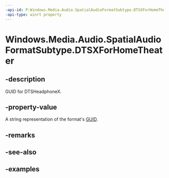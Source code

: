 ```yaml
---
-api-id: P:Windows.Media.Audio.SpatialAudioFormatSubtype.DTSXForHomeTheater
-api-type: winrt property
---
```


# Windows.Media.Audio.SpatialAudioFormatSubtype.DTSXForHomeTheater

<!--
public static string DTSXForHomeTheater { get; }
-->


## -description
GUID for DTSHeadphoneX.

## -property-value
A string representation of the format's [GUID](/windows/win32/api/guiddef/ns-guiddef-guid).

## -remarks

## -see-also

## -examples


